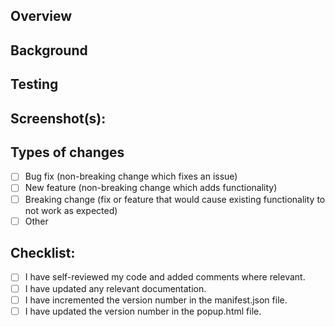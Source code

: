 <!--- Provide a general summary of your changes in the Title above -->

## Overview

<!--- Describe your changes in detail -->

## Background

<!--- Why is this change required? What problem does it solve? -->
<!--- If it fixes an open issue, please link to the issue here. -->

## Testing

<!--- Please describe in detail how to test these changes. -->

## Screenshot(s):

<!-- Please include any screenshots if applicable. -->

## Types of changes

<!--- What types of changes does your code introduce? Put an `x` in all the boxes that apply: -->

- [ ] Bug fix (non-breaking change which fixes an issue)
- [ ] New feature (non-breaking change which adds functionality)
- [ ] Breaking change (fix or feature that would cause existing functionality to not work as expected)
- [ ] Other

## Checklist:

<!--- Go over all the following points, and put an `x` in all the boxes that apply. -->
<!--- If you're unsure about any of these, don't hesitate to ask. We're here to help! -->

- [ ] I have self-reviewed my code and added comments where relevant.
- [ ] I have updated any relevant documentation.
- [ ] I have incremented the version number in the manifest.json file.
- [ ] I have updated the version number in the popup.html file.
